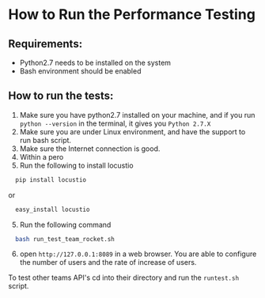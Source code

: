 # How to Run the Performance Testing

##  Requirements:
* Python2.7 needs to be installed on the system
* Bash environment should be enabled

## How to run the tests:
1. Make sure you have python2.7 installed on your machine, and
if you run `python --version` in the terminal, it gives you
`Python 2.7.X`
2. Make sure you are under Linux environment, and have the support to run bash script.
3. Make sure the Internet connection is good.
5. Within a pero
5. Run the following to install locustio
```bash
  pip install locustio
```
or 
```bash
  easy_install locustio
```
5. Run the following command
```bash
  bash run_test_team_rocket.sh
```
6. open `http://127.0.0.1:8089` in a web browser. You are able to configure the number of users and the rate of increase of users.

To test other teams API's cd into their directory and run the `runtest.sh` script.
